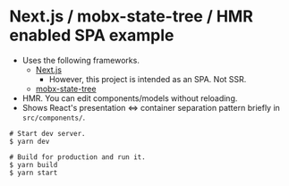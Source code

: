 # Next.js / mobx-state-tree / HMR enabled SPA example

- Uses the following frameworks.
  - [Next.js](https://nextjs.org/)
    - However, this project is intended as an SPA. Not SSR.
  - [mobx-state-tree](https://mobx-state-tree.js.org/)
- HMR. You can edit components/models without reloading.
- Shows React's presentation <=> container separation pattern briefly in `src/components/`.

```
# Start dev server.
$ yarn dev

# Build for production and run it.
$ yarn build
$ yarn start
```
